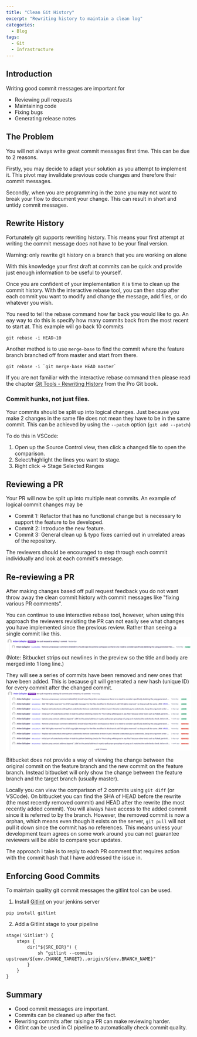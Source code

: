 ```yaml
---
title: "Clean Git History"
excerpt: "Rewriting history to maintain a clean log"
categories:
  - Blog
tags:
  - Git
  - Infrastructure
---
```


## Introduction

Writing good commit messages are important for

- Reviewing pull requests
- Maintaining code
- Fixing bugs
- Generating release notes

## The Problem

You will not always write great commit messages first time. This can be due to 2 reasons.

Firstly, you may decide to adapt your solution as you attempt to implement it. This pivot may invalidate previous code changes and therefore their commit messages.

Secondly, when you are programming in the zone you may not want to break your flow to document your change. This can result in short and untidy commit messages.

## Rewrite History

Fortunately git supports rewriting history. This means your first attempt at writing the commit message does not have to be your final version.

<p class="notice --warning">
  Warning: only rewrite git history on a branch that you are working on alone
</p>

With this knowledge your first draft at commits can be quick and provide just enough information to be useful to yourself.

Once you are confident of your implementation it is time to clean up the commit history. With the interactive rebase tool, you can then stop after each commit you want to modify and change the message, add files, or do whatever you wish.

You need to tell the rebase command how far back you would like to go. An eay way to do this is specify how many commits back from the most recent to start at. This example will go back 10 commits

```
git rebase -i HEAD~10
```

Another method is to use `merge-base` to find the commit where the feature branch branched off from master and start from there.

```
git rebase -i `git merge-base HEAD master`
```

If you are not familiar with the interactive rebase command then please read the chapter [Git Tools - Rewriting History](https://git-scm.com/book/en/v2/Git-Tools-Rewriting-History) from the Pro Git book.

### Commit hunks, not just files.

Your commits should be split up into logical changes. Just because you make 2 changes in the same file does not mean they have to be in the same commit. This can be achieved by using the `--patch` option (`git add --patch`)

To do this in VSCode:

1. Open up the Source Control view, then click a changed file to open the comparison.
2. Select/highlight the lines you want to stage.
3. Right click -> Stage Selected Ranges

## Reviewing a PR

Your PR will now be split up into multiple neat commits. An example of logical commit changes may be

- Commit 1: Refactor that has no functional change but is necessary to support the feature to be developed.
- Commit 2: Introduce the new feature.
- Commit 3: General clean up & typo fixes carried out in unrelated areas of the repository.

The reviewers should be encouraged to step through each commit individually and look at each commit's message.

## Re-reviewing a PR

After making changes based off pull request feedback you do not want throw away the clean commit history with commit messages like "fixing various PR comments".

You can continue to use interactive rebase tool, however, when using this approach the reviewers revisiting the PR can not easily see what changes you have implemented since the previous review.
Rather than seeing a single commit like this.
![normal_commit_update](/assets/2021-03-01-clean-git-history/normal_commit_update.png)  
(Note: Bitbucket strips out newlines in the preview so the title and body are merged into 1 long line.)

They will see a series of commits have been removed and new ones that have been added. This is because git will generated a new hash (unique ID) for every commit after the changed commit.
![rebase_commit_update](/assets/2021-03-01-clean-git-history/rebase_commit_update.png)

Bitbucket does not provide a way of viewing the change between the original commit on the feature branch and the new commit on the feature branch. Instead bitbucket will only show the change between the feature branch and the target branch (usually master).

Locally you can view the comparison of 2 commits using `git diff` (or VSCode). On bitbucket you can find the SHA of HEAD before the rewrite (the most recently removed commit) and HEAD after the rewrite (the most recently added commit). You will always have access to the added commit since it is referred to by the branch. However, the removed commit is now a orphan, which means even though it exists on the server, `git pull` will not pull it down since the commit has no references. This means unless your development team agrees on some work around you can not guarantee reviewers will be able to compare your updates.

The approach I take is to reply to each PR comment that requires action with the commit hash that I have addressed the issue in.

## Enforcing Good Commits

To maintain quality git commit messages the gitlint tool can be used.

1. Install [Gitlint](https://github.com/jorisroovers/gitlint) on your jenkins server

```
pip install gitlint
```

2. Add a Gitlint stage to your pipeline

```
stage('Gitlint') {
    steps {
        dir("${SRC_DIR}") {
            sh "gitlint --commits upstream/${env.CHANGE_TARGET}..origin/${env.BRANCH_NAME}"
        }
    }
}
```

## Summary

- Good commit messages are important.
- Commits can be cleaned up after the fact.
- Rewriting commits after raising a PR can make reviewing harder.
- Gitlint can be used in CI pipeline to automatically check commit quality.
